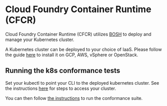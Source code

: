 # Cloud Foundry Container Runtime (CFCR)

Cloud Foundry Container Runtime (CFCR) utilizes [BOSH](http://bosh.io/) to deploy and manage your Kubernetes cluster.

A Kubernetes cluster can be deployed to your choice of IaaS. Please follow the guide [here](http://docs-kubo.cfapps.io/installing/) to install it on GCP, AWS, vSphere or OpenStack.

## Running the k8s conformance tests

Set your kubectl to point your CLI to the deployed kubernetes cluster. See the instructions [here](http://docs-kubo.cfapps.io/installing/deploying-cfcr/#step-4-access-kubernetes) for steps to access your cluster.

You can then follow [the instructions](https://github.com/cncf/k8s-conformance/blob/master/instructions.md#running) to run the conformance suite.